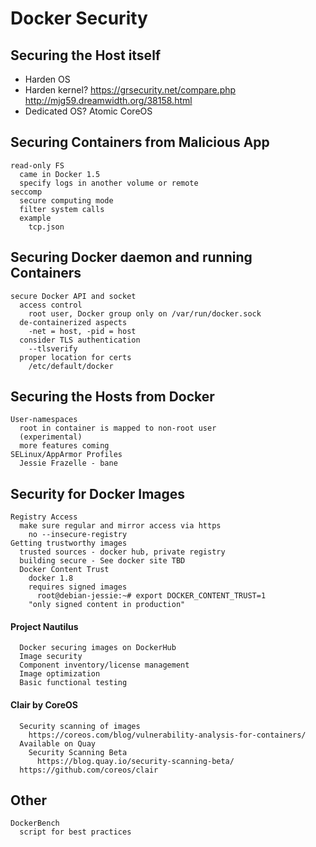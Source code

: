 # Docker Security

## Securing the Host itself
* Harden OS
* Harden kernel?
      https://grsecurity.net/compare.php
      http://mjg59.dreamwidth.org/38158.html
* Dedicated OS?
      Atomic
      CoreOS

## Securing Containers from Malicious App
    read-only FS
      came in Docker 1.5
      specify logs in another volume or remote
    seccomp
      secure computing mode
      filter system calls
      example
        tcp.json

## Securing Docker daemon and running Containers
    secure Docker API and socket
      access control
        root user, Docker group only on /var/run/docker.sock
      de-containerized aspects
        -net = host, -pid = host
      consider TLS authentication
        --tlsverify
      proper location for certs
        /etc/default/docker

## Securing the Hosts from Docker
    User-namespaces
      root in container is mapped to non-root user
      (experimental)
      more features coming
    SELinux/AppArmor Profiles
      Jessie Frazelle - bane

## Security for Docker Images

    Registry Access
      make sure regular and mirror access via https
        no --insecure-registry
    Getting trustworthy images
      trusted sources - docker hub, private registry
      building secure - See docker site TBD
      Docker Content Trust
        docker 1.8
        requires signed images
          root@debian-jessie:~# export DOCKER_CONTENT_TRUST=1
        "only signed content in production"
  #### Project Nautilus
      Docker securing images on DockerHub
      Image security
      Component inventory/license management
      Image optimization
      Basic functional testing
  #### Clair by CoreOS
      Security scanning of images
        https://coreos.com/blog/vulnerability-analysis-for-containers/
      Available on Quay
        Security Scanning Beta
          https://blog.quay.io/security-scanning-beta/
      https://github.com/coreos/clair

## Other
    DockerBench
      script for best practices
